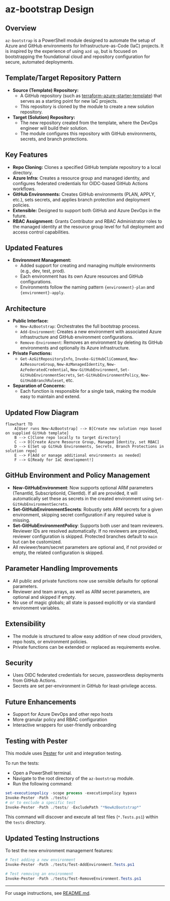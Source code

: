 # az-bootstrap Design

## Overview

`az-bootstrap` is a PowerShell module designed to automate the setup of Azure and GitHub environments for Infrastructure-as-Code (IaC) projects. It is inspired by the experience of using `azd up`, but is focused on bootstrapping the foundational cloud and repository configuration for secure, automated deployments.

## Template/Target Repository Pattern

- **Source (Template) Repository:**
  - A GitHub repository (such as [terraform-azure-starter-template](https://github.com/kewalaka/terraform-azure-starter-template)) that serves as a starting point for new IaC projects.
  - This repository is cloned by the module to create a new solution repository.
- **Target (Solution) Repository:**
  - The new repository created from the template, where the DevOps engineer will build their solution.
  - The module configures this repository with GitHub environments, secrets, and branch protections.

## Key Features

- **Repo Cloning:** Clones a specified GitHub template repository to a local directory.
- **Azure Infra:** Creates a resource group and managed identity, and configures federated credentials for OIDC-based GitHub Actions workflows.
- **GitHub Environments:** Creates GitHub environments (PLAN, APPLY, etc.), sets secrets, and applies branch protection and deployment policies.
- **Extensible:** Designed to support both GitHub and Azure DevOps in the future.
- **RBAC Assignment:** Grants Contributor and RBAC Administrator roles to the managed identity at the resource group level for full deployment and access control capabilities.

## Updated Features

- **Environment Management:**
  - Added support for creating and managing multiple environments (e.g., dev, test, prod).
  - Each environment has its own Azure resources and GitHub configurations.
  - Environments follow the naming pattern `{environment}-plan` and `{environment}-apply`.

## Architecture

- **Public Interface:**
  - `New-AzBootstrap`: Orchestrates the full bootstrap process.
  - `Add-Environment`: Creates a new environment with associated Azure infrastructure and GitHub environment configurations.
  - `Remove-Environment`: Removes an environment by deleting its GitHub environments and optionally its Azure infrastructure.
- **Private Functions:**
  - `Get-AzGitRepositoryInfo`, `Invoke-GitHubCliCommand`, `New-AzResourceGroup`, `New-AzManagedIdentity`, `New-AzFederatedCredential`, `New-GitHubEnvironment`, `Set-GitHubEnvironmentSecrets`, `Set-GitHubEnvironmentPolicy`, `New-GitHubBranchRuleset`, etc.
- **Separation of Concerns:**
  - Each function is responsible for a single task, making the module easy to maintain and extend.

## Updated Flow Diagram

```mermaid
flowchart TD
    A[User runs New-AzBootstrap] --> B[Create new solution repo based on supplied GitHub template]
    B --> C[Clone repo locally to target directory]
    C --> D[Create Azure Resource Group, Managed Identity, set RBAC]
    D --> E[Set up GitHub Environments, Secrets, Branch Protections in solution repo]
    E --> F[Add or manage additional environments as needed]
    F --> G[Ready for IaC development!]
```

## GitHub Environment and Policy Management

- **New-GitHubEnvironment**: Now supports optional ARM parameters (TenantId, SubscriptionId, ClientId). If all are provided, it will automatically set these as secrets in the created environment using `Set-GitHubEnvironmentSecrets`.
- **Set-GitHubEnvironmentSecrets**: Robustly sets ARM secrets for a given environment, skipping secret configuration if any required value is missing.
- **Set-GitHubEnvironmentPolicy**: Supports both user and team reviewers. Reviewer IDs are resolved automatically. If no reviewers are provided, reviewer configuration is skipped. Protected branches default to `main` but can be customized.
- All reviewer/team/secret parameters are optional and, if not provided or empty, the related configuration is skipped.

## Parameter Handling Improvements

- All public and private functions now use sensible defaults for optional parameters.
- Reviewer and team arrays, as well as ARM secret parameters, are optional and skipped if empty.
- No use of magic globals; all state is passed explicitly or via standard environment variables.

## Extensibility

- The module is structured to allow easy addition of new cloud providers, repo hosts, or environment policies.
- Private functions can be extended or replaced as requirements evolve.

## Security

- Uses OIDC federated credentials for secure, passwordless deployments from GitHub Actions.
- Secrets are set per-environment in GitHub for least-privilege access.

## Future Enhancements

- Support for Azure DevOps and other repo hosts
- More granular policy and RBAC configuration
- Interactive wrappers for user-friendly onboarding

## Testing with Pester

This module uses [Pester](https://pester.dev/) for unit and integration testing.

To run the tests:

- Open a PowerShell terminal.
- Navigate to the root directory of the `az-bootstrap` module.
- Run the following command:

```powershell
set-executionpolicy -scope process -executionpolicy bypass
Invoke-Pester -Path ./tests/
# or to exclude a specific test
Invoke-Pester -Path ./tests/ -ExcludePath "*NewAzBootstrap*"
```

This command will discover and execute all test files (`*.Tests.ps1`) within the `tests` directory.

## Updated Testing Instructions

To test the new environment management features:

```powershell
# Test adding a new environment
Invoke-Pester -Path ./tests/Test-AddEnvironment.Tests.ps1

# Test removing an environment
Invoke-Pester -Path ./tests/Test-RemoveEnvironment.Tests.ps1
```

---

For usage instructions, see [README.md](./README.md).
